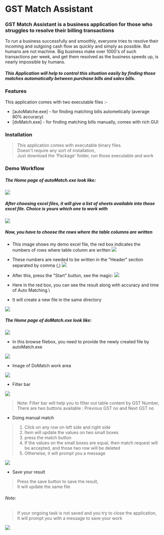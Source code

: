# GST Match Assistant

### GST Match Assistant is a business application for those who struggles to resolve their billing transactions 

To run a business successfully and smoothly, everyone tries to resolve their incoming and outgoing cash flow as quickly and simply as possible. But humans are not machine. 
    Big business make over 1000's of such transactions per week, and get them resolved as the business speeds up, is nearly impossible by humans.

##### This Application will help to control this situation easily by finding those matches automatically between purchase bills and sales bills. 
    
### Features

This application comes with two executable files :-

* [autoMatche.exe] - for finding matching bills autometically (average 80% accuracy)
* [doMatch.exe]    - for finding matching bills manually, comes with rich GUI

### Installation

>   This application comes with executable binary files.\
>   Doesn't require any sort of installation,\
>   Just download the 'Package' folder, run those executable and work

### Demo Workflow

##### The Home page of autoMatch.exe look like:

![](readme/automatch_home.png)

##### After choosing excel files, it will give a list of sheets available into those excel file. Choice is yours which one to work with

![](readme/automatch_dropdown.png)

##### Now, you have to choose the rows where the table columns are written

* This image shows my demo excel file, the red box indicates the numbers of rows where table column are written
![](readme/whatisheader.png)

* These numbers are needed to be written in the "Header" section separated by comma (,)
![](readme/automatch_header.png)

* After this, press the "Start" button, see the magic:
![](readme/automatch_success_rate.png)

* Here in the red box, you can see the result along with accuracy and time of Auto Matching.\
* It will create a new file in the same directory

![](readme/newFile.png)


##### The Home page of doMatch.exe look like:

![](readme/domatch_input.png)

* In this browse filebox, you need to provide the newly created file by autoMatch.exe

![](readme/newFile.png)

* Image of DoMatch work area 

![](readme/doMatchBody.png)

* Filter bar

![](readme/doMatch_filterBar.png)

> Note: Filter bar will help you to filter out table content by GST Number,\
> There are two buttons available : Previous GST no and Next GST no

* Doing manual match

> 1. Click on any row on left side and right side
> 2. Item will update the values on two small boxes
> 3. press the match button
> 4. If the values on the small boxes are equal, then match request will be accepted, and those two row will be deleted
> 5. Otherwise, it will prompt you a message

![](readme/matchMaking.png)

* Save your result

> Press the save button to save the result,\
> It will update the same file

###### Note:
> If your ongoing task is not saved and you try to close the application,
> It will prompt you with a message to save your work

![](readme/shutdown_on_unsaved_work.png)



